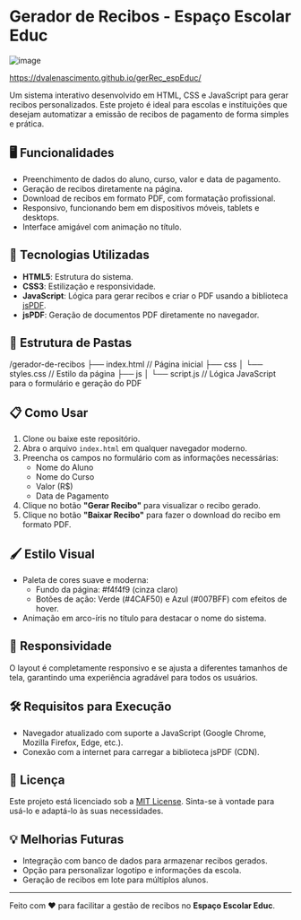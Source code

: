 # Gerador de Recibos - Espaço Escolar Educ

![image](https://github.com/user-attachments/assets/908f23c5-8b18-44f9-a343-43eedc1c1042)

https://dvalenascimento.github.io/gerRec_espEduc/

Um sistema interativo desenvolvido em HTML, CSS e JavaScript para gerar recibos personalizados. Este projeto é ideal para escolas e instituições que desejam automatizar a emissão de recibos de pagamento de forma simples e prática.

## 🖥️ Funcionalidades

- Preenchimento de dados do aluno, curso, valor e data de pagamento.
- Geração de recibos diretamente na página.
- Download de recibos em formato PDF, com formatação profissional.
- Responsivo, funcionando bem em dispositivos móveis, tablets e desktops.
- Interface amigável com animação no título.

## 🚀 Tecnologias Utilizadas

- **HTML5**: Estrutura do sistema.
- **CSS3**: Estilização e responsividade.
- **JavaScript**: Lógica para gerar recibos e criar o PDF usando a biblioteca [jsPDF](https://github.com/parallax/jsPDF).
- **jsPDF**: Geração de documentos PDF diretamente no navegador.

## 📂 Estrutura de Pastas

/gerador-de-recibos
├── index.html         // Página inicial
├── css
│   └── styles.css     // Estilo da página
├── js
│   └── script.js      // Lógica JavaScript para o formulário e geração do PDF

## 📋 Como Usar

1. Clone ou baixe este repositório.
2. Abra o arquivo `index.html` em qualquer navegador moderno.
3. Preencha os campos no formulário com as informações necessárias:
   - Nome do Aluno
   - Nome do Curso
   - Valor (R$)
   - Data de Pagamento
4. Clique no botão **"Gerar Recibo"** para visualizar o recibo gerado.
5. Clique no botão **"Baixar Recibo"** para fazer o download do recibo em formato PDF.

## 🖌️ Estilo Visual

- Paleta de cores suave e moderna:
  - Fundo da página: #f4f4f9 (cinza claro)
  - Botões de ação: Verde (#4CAF50) e Azul (#007BFF) com efeitos de hover.
- Animação em arco-íris no título para destacar o nome do sistema.

## 📱 Responsividade

O layout é completamente responsivo e se ajusta a diferentes tamanhos de tela, garantindo uma experiência agradável para todos os usuários.

## 🛠️ Requisitos para Execução

- Navegador atualizado com suporte a JavaScript (Google Chrome, Mozilla Firefox, Edge, etc.).
- Conexão com a internet para carregar a biblioteca jsPDF (CDN).

## 📜 Licença

Este projeto está licenciado sob a [MIT License](LICENSE). Sinta-se à vontade para usá-lo e adaptá-lo às suas necessidades.

## 💡 Melhorias Futuras

- Integração com banco de dados para armazenar recibos gerados.
- Opção para personalizar logotipo e informações da escola.
- Geração de recibos em lote para múltiplos alunos.

---

Feito com ❤️ para facilitar a gestão de recibos no **Espaço Escolar Educ**.
